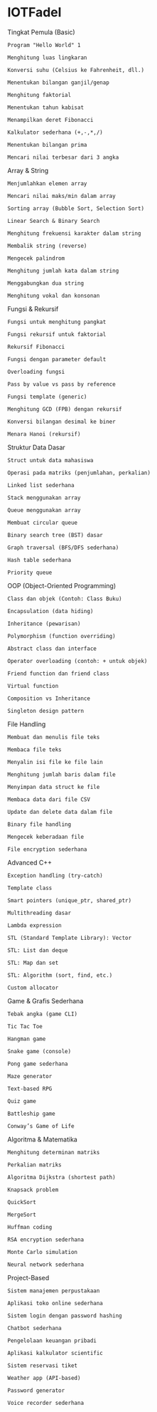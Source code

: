# IOTFadel

Tingkat Pemula (Basic)

    Program "Hello World" 1

    Menghitung luas lingkaran

    Konversi suhu (Celsius ke Fahrenheit, dll.)

    Menentukan bilangan ganjil/genap

    Menghitung faktorial

    Menentukan tahun kabisat

    Menampilkan deret Fibonacci

    Kalkulator sederhana (+,-,*,/)

    Menentukan bilangan prima

    Mencari nilai terbesar dari 3 angka

Array & String

    Menjumlahkan elemen array

    Mencari nilai maks/min dalam array

    Sorting array (Bubble Sort, Selection Sort)

    Linear Search & Binary Search

    Menghitung frekuensi karakter dalam string

    Membalik string (reverse)

    Mengecek palindrom

    Menghitung jumlah kata dalam string

    Menggabungkan dua string

    Menghitung vokal dan konsonan

Fungsi & Rekursif

    Fungsi untuk menghitung pangkat

    Fungsi rekursif untuk faktorial

    Rekursif Fibonacci

    Fungsi dengan parameter default

    Overloading fungsi

    Pass by value vs pass by reference

    Fungsi template (generic)

    Menghitung GCD (FPB) dengan rekursif

    Konversi bilangan desimal ke biner

    Menara Hanoi (rekursif)

Struktur Data Dasar

    Struct untuk data mahasiswa

    Operasi pada matriks (penjumlahan, perkalian)

    Linked list sederhana

    Stack menggunakan array

    Queue menggunakan array

    Membuat circular queue

    Binary search tree (BST) dasar

    Graph traversal (BFS/DFS sederhana)

    Hash table sederhana

    Priority queue

OOP (Object-Oriented Programming)

    Class dan objek (Contoh: Class Buku)

    Encapsulation (data hiding)

    Inheritance (pewarisan)

    Polymorphism (function overriding)

    Abstract class dan interface

    Operator overloading (contoh: + untuk objek)

    Friend function dan friend class

    Virtual function

    Composition vs Inheritance

    Singleton design pattern

File Handling

    Membuat dan menulis file teks

    Membaca file teks

    Menyalin isi file ke file lain

    Menghitung jumlah baris dalam file

    Menyimpan data struct ke file

    Membaca data dari file CSV

    Update dan delete data dalam file

    Binary file handling

    Mengecek keberadaan file

    File encryption sederhana

Advanced C++

    Exception handling (try-catch)

    Template class

    Smart pointers (unique_ptr, shared_ptr)

    Multithreading dasar

    Lambda expression

    STL (Standard Template Library): Vector

    STL: List dan deque

    STL: Map dan set

    STL: Algorithm (sort, find, etc.)

    Custom allocator

Game & Grafis Sederhana

    Tebak angka (game CLI)

    Tic Tac Toe

    Hangman game

    Snake game (console)

    Pong game sederhana

    Maze generator

    Text-based RPG

    Quiz game

    Battleship game

    Conway’s Game of Life

Algoritma & Matematika

    Menghitung determinan matriks

    Perkalian matriks

    Algoritma Dijkstra (shortest path)

    Knapsack problem

    QuickSort

    MergeSort

    Huffman coding

    RSA encryption sederhana

    Monte Carlo simulation

    Neural network sederhana

Project-Based

    Sistem manajemen perpustakaan

    Aplikasi toko online sederhana

    Sistem login dengan password hashing

    Chatbot sederhana

    Pengelolaan keuangan pribadi

    Aplikasi kalkulator scientific

    Sistem reservasi tiket

    Weather app (API-based)

    Password generator

    Voice recorder sederhana
